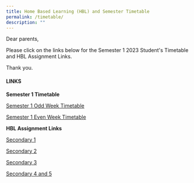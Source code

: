 ```yaml
---
title: Home Based Learning (HBL) and Semester Timetable
permalink: /timetable/
description: ""
---
```

Dear parents,

Please click on the links below for the Semester 1 2023 Student's Timetable and HBL Assignment Links.

Thank you.

#### **LINKS**

**Semester 1 Timetable**

[Semester 1 Odd Week Timetable](/files/Timetable/2023-Sem-1-Timetable-Odd-Week-with-SRP-caa-13-Jan.pdf)

[Semester 1 Even Week Timetable](/files/Timetable/2023-Sem-1-Timetable-Even-Week-with-SRP-caa-13-Jan.pdf)

**HBL Assignment Links**

[Secondary 1](https://tinyurl.com/MSS2023Sec1HBLCCP-StudentView)

[Secondary 2](https://tinyurl.com/MSS2023Sec2HBLCCP-StudentView)

[Secondary 3](https://tinyurl.com/MSS2023Sec3HBLCCP-StudentView)

[Secondary 4 and 5](https://tinyurl.com/MSS2023Sec45HBLCCP-StudentView)
